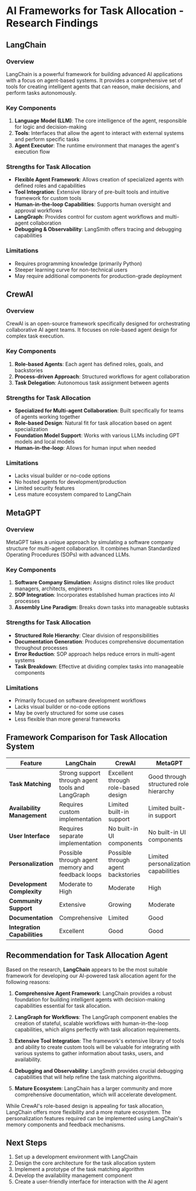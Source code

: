# AI Frameworks for Task Allocation - Research Findings

## LangChain

### Overview
LangChain is a powerful framework for building advanced AI applications with a focus on agent-based systems. It provides a comprehensive set of tools for creating intelligent agents that can reason, make decisions, and perform tasks autonomously.

### Key Components
1. **Language Model (LLM)**: The core intelligence of the agent, responsible for logic and decision-making
2. **Tools**: Interfaces that allow the agent to interact with external systems and perform specific tasks
3. **Agent Executor**: The runtime environment that manages the agent's execution flow

### Strengths for Task Allocation
- **Flexible Agent Framework**: Allows creation of specialized agents with defined roles and capabilities
- **Tool Integration**: Extensive library of pre-built tools and intuitive framework for custom tools
- **Human-in-the-loop Capabilities**: Supports human oversight and approval workflows
- **LangGraph**: Provides control for custom agent workflows and multi-agent collaboration
- **Debugging & Observability**: LangSmith offers tracing and debugging capabilities

### Limitations
- Requires programming knowledge (primarily Python)
- Steeper learning curve for non-technical users
- May require additional components for production-grade deployment

## CrewAI

### Overview
CrewAI is an open-source framework specifically designed for orchestrating collaborative AI agent teams. It focuses on role-based agent design for complex task execution.

### Key Components
1. **Role-based Agents**: Each agent has defined roles, goals, and backstories
2. **Process-driven Approach**: Structured workflows for agent collaboration
3. **Task Delegation**: Autonomous task assignment between agents

### Strengths for Task Allocation
- **Specialized for Multi-agent Collaboration**: Built specifically for teams of agents working together
- **Role-based Design**: Natural fit for task allocation based on agent specialization
- **Foundation Model Support**: Works with various LLMs including GPT models and local models
- **Human-in-the-loop**: Allows for human input when needed

### Limitations
- Lacks visual builder or no-code options
- No hosted agents for development/production
- Limited security features
- Less mature ecosystem compared to LangChain

## MetaGPT

### Overview
MetaGPT takes a unique approach by simulating a software company structure for multi-agent collaboration. It combines human Standardized Operating Procedures (SOPs) with advanced LLMs.

### Key Components
1. **Software Company Simulation**: Assigns distinct roles like product managers, architects, engineers
2. **SOP Integration**: Incorporates established human practices into AI processes
3. **Assembly Line Paradigm**: Breaks down tasks into manageable subtasks

### Strengths for Task Allocation
- **Structured Role Hierarchy**: Clear division of responsibilities
- **Documentation Generation**: Produces comprehensive documentation throughout processes
- **Error Reduction**: SOP approach helps reduce errors in multi-agent systems
- **Task Breakdown**: Effective at dividing complex tasks into manageable components

### Limitations
- Primarily focused on software development workflows
- Lacks visual builder or no-code options
- May be overly structured for some use cases
- Less flexible than more general frameworks

## Framework Comparison for Task Allocation System

| Feature | LangChain | CrewAI | MetaGPT |
|---------|-----------|--------|---------|
| **Task Matching** | Strong support through agent tools and LangGraph | Excellent through role-based design | Good through structured role hierarchy |
| **Availability Management** | Requires custom implementation | Limited built-in support | Limited built-in support |
| **User Interface** | Requires separate implementation | No built-in UI components | No built-in UI components |
| **Personalization** | Possible through agent memory and feedback loops | Possible through agent backstories | Limited personalization capabilities |
| **Development Complexity** | Moderate to High | Moderate | High |
| **Community Support** | Extensive | Growing | Moderate |
| **Documentation** | Comprehensive | Limited | Good |
| **Integration Capabilities** | Excellent | Good | Good |

## Recommendation for Task Allocation Agent

Based on the research, **LangChain** appears to be the most suitable framework for developing our AI-powered task allocation agent for the following reasons:

1. **Comprehensive Agent Framework**: LangChain provides a robust foundation for building intelligent agents with decision-making capabilities essential for task allocation.

2. **LangGraph for Workflows**: The LangGraph component enables the creation of stateful, scalable workflows with human-in-the-loop capabilities, which aligns perfectly with task allocation requirements.

3. **Extensive Tool Integration**: The framework's extensive library of tools and ability to create custom tools will be valuable for integrating with various systems to gather information about tasks, users, and availability.

4. **Debugging and Observability**: LangSmith provides crucial debugging capabilities that will help refine the task matching algorithms.

5. **Mature Ecosystem**: LangChain has a larger community and more comprehensive documentation, which will accelerate development.

While CrewAI's role-based design is appealing for task allocation, LangChain offers more flexibility and a more mature ecosystem. The personalization features required can be implemented using LangChain's memory components and feedback mechanisms.

## Next Steps

1. Set up a development environment with LangChain
2. Design the core architecture for the task allocation system
3. Implement a prototype of the task matching algorithm
4. Develop the availability management component
5. Create a user-friendly interface for interaction with the AI agent
